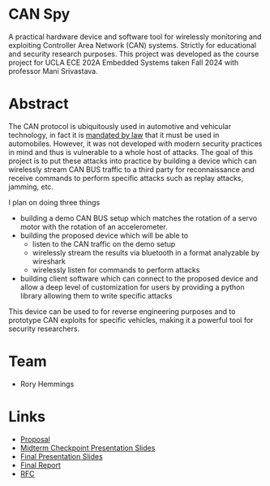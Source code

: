 # CAN Spy

A practical hardware device and software tool for wirelessly monitoring and exploiting Controller Area Network (CAN) systems. Strictly for educational and security research purposes. This project was developed as the course project for UCLA ECE 202A Embedded Systems taken Fall 2024 with professor Mani Srivastava.

# Abstract

The CAN protocol is ubiquitously used in automotive and vehicular technology, in fact it is [mandated by law](https://law.stackexchange.com/questions/1317/since-when-is-can-bus-mandatory-for-new-vehicles) that it must be used in automobiles. However, it was not developed with modern security practices in mind and thus is vulnerable to a whole host of attacks. The goal of this project is to put these attacks into practice by building a device which can wirelessly stream CAN BUS traffic to a third party for reconnaissance and receive commands to perform specific attacks such as replay attacks, jamming, etc.  

I plan on doing three things
- building a demo CAN BUS setup which matches the rotation of a servo motor with the rotation of an accelerometer.
- building the proposed device which will be able to
	- listen to the CAN traffic on the demo setup
	- wirelessly stream the results via bluetooth in a format analyzable by wireshark
	- wirelessly listen for commands to perform attacks
- building client software which can connect to the proposed device and allow a deep level of customization for users by providing a python library allowing them to write specific attacks

This device can be used to for reverse engineering purposes and to prototype CAN exploits for specific vehicles, making it a powerful tool for security researchers.

# Team

- Rory Hemmings

# Links

- [Proposal](proposal)
- [Midterm Checkpoint Presentation Slides](https://docs.google.com/presentation/d/1n-uSZGRHBY1_UirP5JK-bZleSnxEKyPHQbpkVeXoZRA/edit?usp=sharing)
- [Final Presentation Slides](https://docs.google.com/presentation/d/1_Wyi8IJNu2JlXjtLVpOUpCHX8CuP_i6esAKe-fJg5Rk/edit?usp=sharing)
- [Final Report](report)
- [RFC](rfc)
